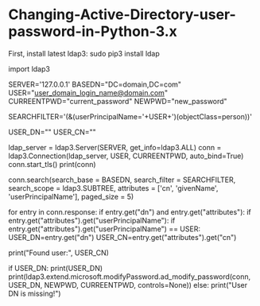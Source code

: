 # Changing-Active-Directory-user-password-in-Python-3.x

First, install latest ldap3:
sudo pip3 install ldap


import ldap3

SERVER='127.0.0.1'
BASEDN="DC=domain,DC=com"
USER="user_domain_login_name@domain.com"
CURREENTPWD="current_password"
NEWPWD="new_password"

SEARCHFILTER='(&(userPrincipalName='+USER+')(objectClass=person))'

USER_DN=""
USER_CN=""

ldap_server = ldap3.Server(SERVER, get_info=ldap3.ALL)
conn = ldap3.Connection(ldap_server, USER, CURREENTPWD, auto_bind=True)
conn.start_tls()
print(conn)

conn.search(search_base = BASEDN,
         search_filter = SEARCHFILTER,
         search_scope = ldap3.SUBTREE,
         attributes = ['cn', 'givenName', 'userPrincipalName'],
         paged_size = 5)

for entry in conn.response:
    if entry.get("dn") and entry.get("attributes"):
        if entry.get("attributes").get("userPrincipalName"):
            if entry.get("attributes").get("userPrincipalName") == USER:
                USER_DN=entry.get("dn")
                USER_CN=entry.get("attributes").get("cn")

print("Found user:", USER_CN)

if USER_DN:
    print(USER_DN)
    print(ldap3.extend.microsoft.modifyPassword.ad_modify_password(conn, USER_DN, NEWPWD, CURREENTPWD,  controls=None))
else:
    print("User DN is missing!")
